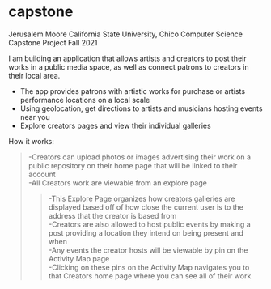 # capstone

Jerusalem Moore
California State University, Chico 
Computer Science Capstone Project
Fall 2021

I am building an application that allows artists and creators to post their works in a public media space, as well as connect patrons 
to creators in their local area.
  - The app provides patrons with artistic works for purchase or artists performance locations on a local scale
  - Using geolocation, get directions to artists and musicians hosting events near you
  - Explore creators pages and view their individual galleries
  
How it works:  
>  -Creators can upload photos or images advertising their work on a public repository on their home page that will be linked to their account  
>  -All Creators work are viewable from an explore page  
>>    -This Explore Page organizes how creators galleries are displayed based off of how close the current user is to the address that the creator is based from  
>  -Creators are also allowed to host public events by making a post providing a location they intend on being present and when  
>>    -Any events the creator hosts will be viewable by pin on the Activity Map page  
>>    -Clicking on these pins on the Activity Map navigates you to that Creators home page where you can see all of their work  
    
    
